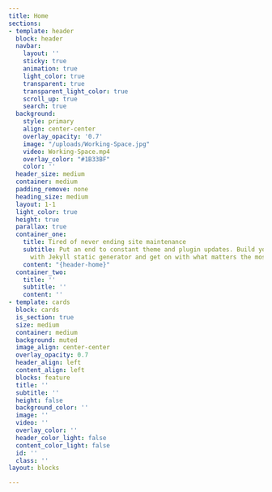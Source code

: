 ```yaml
---
title: Home
sections:
- template: header
  block: header
  navbar:
    layout: ''
    sticky: true
    animation: true
    light_color: true
    transparent: true
    transparent_light_color: true
    scroll_up: true
    search: true
  background:
    style: primary
    align: center-center
    overlay_opacity: '0.7'
    image: "/uploads/Working-Space.jpg"
    video: Working-Space.mp4
    overlay_color: "#1B33BF"
    color: ''
  header_size: medium
  container: medium
  padding_remove: none
  heading_size: medium
  layout: 1-1
  light_color: true
  height: true
  parallax: true
  container_one:
    title: Tired of never ending site maintenance
    subtitle: Put an end to constant theme and plugin updates. Build your website
      with Jekyll static generator and get on with what matters the most, your business.
    content: "{header-home}"
  container_two:
    title: ''
    subtitle: ''
    content: ''
- template: cards
  block: cards
  is_section: true
  size: medium
  container: medium
  background: muted
  image_align: center-center
  overlay_opacity: 0.7
  header_align: left
  content_align: left
  blocks: feature
  title: ''
  subtitle: ''
  height: false
  background_color: ''
  image: ''
  video: ''
  overlay_color: ''
  header_color_light: false
  content_color_light: false
  id: ''
  class: ''
layout: blocks

---
```

